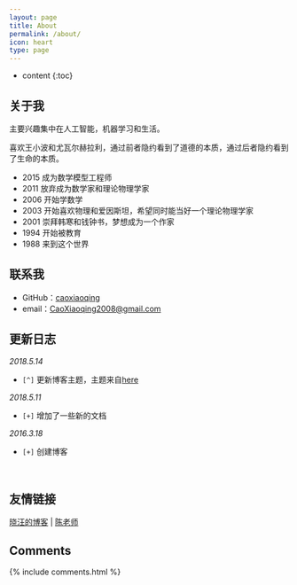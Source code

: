 ```yaml
---
layout: page
title: About
permalink: /about/
icon: heart
type: page
---
```


* content
{:toc}

## 关于我

主要兴趣集中在人工智能，机器学习和生活。

喜欢王小波和尤瓦尔赫拉利，通过前者隐约看到了道德的本质，通过后者隐约看到了生命的本质。

* 2015 成为数学模型工程师
* 2011 放弃成为数学家和理论物理学家
* 2006 开始学数学
* 2003 开始喜欢物理和爱因斯坦，希望同时能当好一个理论物理学家
* 2001 崇拜韩寒和钱钟书，梦想成为一个作家
* 1994 开始被教育
* 1988 来到这个世界

## 联系我

* GitHub：[caoxiaoqing](https://github.com/caoxiaoqing)
* email：CaoXiaoqing2008@gmail.com


## 更新日志

*2018.5.14*

- `[^]` 更新博客主题，主题来自[here](https://github.com/Gaohaoyang/gaohaoyang.github.io)

*2018.5.11*

* `[+]` 增加了一些新的文档

*2016.3.18*

- `[+]` 创建博客

  ​

## 友情链接

[晓汪的博客](http://litowang.github.io/) \| [陈老师](https://github.com/irwenqiang) 

## Comments

{% include comments.html %}
